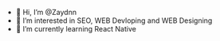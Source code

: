 - 👋 Hi, I’m @Zaydnn
- 👀 I’m interested in SEO, WEB Devloping and WEB Designing
- 🌱 I’m currently learning React Native

<!---
Zaydnn/Zaydnn is a ✨ special ✨ repository because its `README.md` (this file) appears on your GitHub profile.
You can click the Preview link to take a look at your changes.
--->
